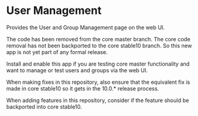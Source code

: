 # User Management

Provides the User and Group Management page on the web UI.

The code has been removed from the core master branch.
The core code removal has not been backported to the core stable10 branch.
So this new app is not yet part of any formal release.

Install and enable this app if you are testing core master functionality and want to manage or test users and groups via the web UI.

When making fixes in this repository, also ensure that the equivalent fix is made in core stable10 so it gets in the 10.0.* release process.

When adding features in this repository, consider if the feature should be backported into core stable10.

